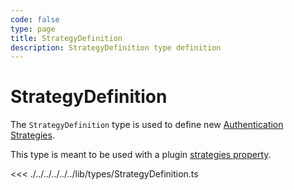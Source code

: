```yaml
---
code: false
type: page
title: StrategyDefinition
description: StrategyDefinition type definition
---
```


# StrategyDefinition

The `StrategyDefinition` type is used to define new [Authentication Strategies](/core/2/guides/write-plugins/3-integrate-authentication-strategy).  

This type is meant to be used with a plugin [strategies property](/core/2/framework/abstract-classes/plugin/properties#strategies).

<<< ./../../../../../lib/types/StrategyDefinition.ts
